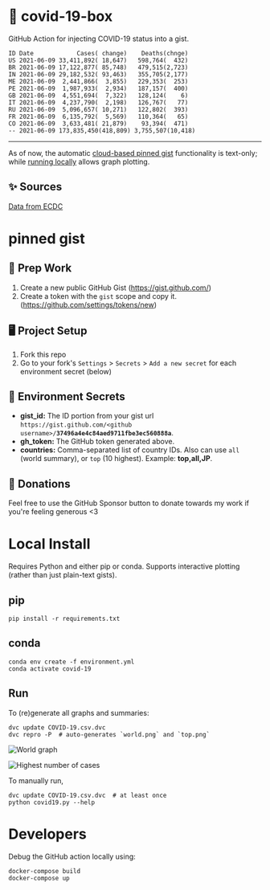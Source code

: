 # 🏥 covid-19-box

GitHub Action for injecting COVID-19 status into a gist.

```
ID Date            Cases( change)    Deaths(chnge)
US 2021-06-09 33,411,892( 18,647)   598,764(  432)
BR 2021-06-09 17,122,877( 85,748)   479,515(2,723)
IN 2021-06-09 29,182,532( 93,463)   355,705(2,177)
ME 2021-06-09  2,441,866(  3,855)   229,353(  253)
PE 2021-06-09  1,987,933(  2,934)   187,157(  400)
GB 2021-06-09  4,551,694(  7,322)   128,124(    6)
IT 2021-06-09  4,237,790(  2,198)   126,767(   77)
RU 2021-06-09  5,096,657( 10,271)   122,802(  393)
FR 2021-06-09  6,135,792(  5,569)   110,364(   65)
CO 2021-06-09  3,633,481( 21,879)    93,394(  471)
-- 2021-06-09 173,835,450(418,809) 3,755,507(10,418)
```

---

As of now, the automatic [cloud-based pinned gist](#pinned-gist) functionality is text-only;
while [running locally](#local-install) allows graph plotting.

## ✨ Sources

[Data from ECDC](https://www.ecdc.europa.eu/en/publications-data/download-todays-data-geographic-distribution-covid-19-cases-worldwide)

# pinned gist

## 🎒 Prep Work
1. Create a new public GitHub Gist (https://gist.github.com/)
1. Create a token with the `gist` scope and copy it. (https://github.com/settings/tokens/new)

## 🖥 Project Setup
1. Fork this repo
1. Go to your fork's `Settings` > `Secrets` > `Add a new secret` for each environment secret (below)

## 🤫 Environment Secrets
- **gist_id:** The ID portion from your gist url `https://gist.github.com/<github username>/`**`37496a4e4c84aed9711fbe3ec560888a`**.
- **gh_token:** The GitHub token generated above.
- **countries:** Comma-separated list of country IDs. Also can use `all` (world summary), or `top` (10 highest). Example: **top,all,JP**.

## 💸 Donations

Feel free to use the GitHub Sponsor button to donate towards my work if you're feeling generous <3

# Local Install

Requires Python and either pip or conda. Supports interactive plotting (rather than just plain-text gists).

## pip

```
pip install -r requirements.txt
```

## conda

```
conda env create -f environment.yml
conda activate covid-19
```

## Run

To (re)generate all graphs and summaries:

```
dvc update COVID-19.csv.dvc
dvc repro -P  # auto-generates `world.png` and `top.png`
```

![World graph](world.png)

![Highest number of cases](top.png)

To manually run,

```
dvc update COVID-19.csv.dvc  # at least once
python covid19.py --help
```

# Developers

Debug the GitHub action locally using:

```
docker-compose build
docker-compose up
```
